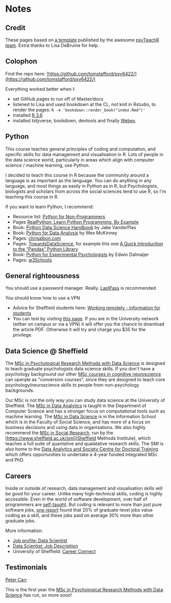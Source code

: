 # Notes

## Credit

These pages based on [a template](https://psyteachr.github.io/book-template/) published by the awesome [psyTeachR team](https://psyteachr.github.io/about/). Extra thanks to Lisa DeBruine for help.

## Colophon

Find the repo here: [https://github.com/tomstafford/psy6422/](https://github.com/tomstafford/psy6422/)

Everything worked better when I:

* set GitHub pages to run off of Master/docs
* listened to Lisa and used bookdown at the CL, not knit in Rstudio, to render the pages: ``R -e 'bookdown::render_book("index.Rmd")'``
* installed [R 3.6](https://cran.r-project.org/bin/linux/ubuntu/README.html)
* installed tidyverse, bookdown, devtools and finally [Webex](https://github.com/PsyTeachR/webex).

## Python

This course teaches general principles of coding and computation, and specific skills for data management and visualisation in R. Lots of people in the data science world, particularly in areas which align with computer science / machine learning, use Python.

I decided to teach this course in R because the community around a language is as important as the language. You can do anything in any language, and most things as easily in Python as in R, but Psychologists, biologists and scholars from across the social sciences tend to use R, so I'm teaching this course in R.

If you want to learn Python, I recommend:

* Resource list: [Python for Non-Programmers](https://wiki.python.org/moin/BeginnersGuide/NonProgrammers)
* Pages [RealPython: Learn Python Programming, By Example](https://realpython.com/start-here/)
* Book: [Python Data Science Handbook](https://jakevdp.github.io/PythonDataScienceHandbook/) by Jake VanderPlas
* Book: [Python for Data Analysis](https://wesmckinney.com/pages/book.html) by Wes McKinney
* Pages: [chrisalbon.com](https://chrisalbon.com/)
* Pages: [TowardsDataScience](https://towardsdatascience.com), for example this one [A Quick Introduction to the “Pandas” Python Library](https://towardsdatascience.com/a-quick-introduction-to-the-pandas-python-library-f1b678f34673)
* Book: [Python for Experimental Psychologists](http://www.pygaze.org/pep/) by Edwin Dalmaijer
* Pages: [w3Schools](https://www.w3schools.com/python/default.asp)

## General righteousness

You should use a password manager. Really. [LastPass](https://www.lastpass.com) is recommended

You should know how to use a VPN

* Advice for Sheffield students here: [Working remotely - information for students](https://www.sheffield.ac.uk/it-services/remote/students)
* You can test by visiting [this page](https://journals.sagepub.com/doi/full/10.1177/0956797613511466). If you are in the University network (either on campus or via a VPN) it will offer you the chance to download the article PDF. Otherwise it will try and charge you $35 for the privilege.

## Data Science @ Sheffield

The [MSc in Psychological Research Methods with Data Science](https://www.sheffield.ac.uk/psychology/prospectivepg/masters/data-science) is designed to teach graduate psychologists data science skills. If you don't have a psychology background our other [MSc courses in cognitive neuroscience](https://www.sheffield.ac.uk/psychology/prospectivepg/masters) can operate as "conversion courses", since they are designed to teach core psychology/neuroscience skills to people from non-psychology backgrounds.

Our MSc is not the only way you can study data science at the University of Sheffield. The [MSc in Data Analytics](https://www.sheffield.ac.uk/postgraduate/taught/courses/2020/data-analytics-msc) is taught in the Department of Computer Science and has a stronger focus on computational tools such as machine learning. The [MSc in Data Science](https://www.sheffield.ac.uk/postgraduate/taught/courses/2020/data-science-msc) is in the Information School which is in the Faculty of Social Science, and has more of a focus on business decisions and using data in organisations. We also highly recommend the [MSc in Social Research](https://www.sheffield.ac.uk/postgraduate/taught/courses/2020/social-research-ma), run by the [https://www.sheffield.ac.uk/smi](Sheffield Methods Institute), which teaches a full suite of quantative and qualatative research skills. The SMI is also home to the [Data Analytics and Society Centre for Doctoral Training](https://www.sheffield.ac.uk/smi/postgraduate/data-analytics-society-cdt) which offers opportunities to undertake a 4-year funded integrated MSc and PhD.

## Careers

Inside or outside of research, data management and visualisation skills will be good for your career. Unlike many high-technical skills, coding is highly accessible. Even in the world of software development, over half of programmers are [self-taught](https://www.infoworld.com/article/2908474/stack-overflow-survey-finds-nearly-half-have-no-degree-in-computer-science.html). But coding is relevant to more than just pure software jobs, [one report](https://www.burning-glass.com/research-project/coding-skills/) found that 20% of graduate-level jobs value coding as a skill, and these jobs paid on average 30% more than other graduate jobs.

More information:

* [Job profile: Data Scientist](https://www.prospects.ac.uk/job-profiles/data-scientist)
* [Data Scientist: Job Description](https://targetjobs.co.uk/careers-advice/job-descriptions/454123-data-scientist-job-description)
* University of Sheffield: [Career Connect](https://www.sheffield.ac.uk/careers/careerconnect)

## Testimonials

[Peter Carr](https://www.sheffield.ac.uk/psychology/prospectivepg/masters/stories/peter-carr-1.817457)

This is the first year the [MSc in Psychological Research Methods with Data Science](https://www.sheffield.ac.uk/psychology/prospectivepg/masters/data-science) has run, so more soon!
